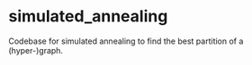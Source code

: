 # simulated_annealing

Codebase for simulated annealing to find the best partition of a (hyper-)graph.
